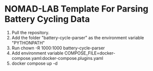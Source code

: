 # NOMAD-LAB Template For Parsing Battery Cycling Data

1. Pull the repository.
2. Add the folder "battery-cycle-parser" as the environment variable "PYTHONPATH"
3. Run chown -R 1000:1000 battery-cycle-parser
4. Add environment variable COMPOSE_FILE=docker-compose.yaml:docker-compose.plugins.yaml
5. docker compose up -d
